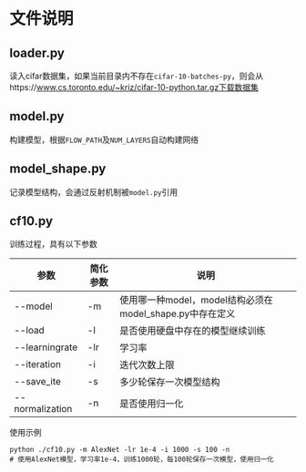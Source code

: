 # 文件说明

## loader.py

读入cifar数据集，如果当前目录内不存在`cifar-10-batches-py`，则会从https://www.cs.toronto.edu/~kriz/cifar-10-python.tar.gz下载数据集

## model.py

构建模型，根据`FLOW_PATH`及`NUM_LAYERS`自动构建网络

## model_shape.py

记录模型结构，会通过反射机制被`model.py`引用

## cf10.py

训练过程，具有以下参数

| 参数            | 简化参数 | 说明                                                     |
| --------------- | -------- | -------------------------------------------------------- |
| --model         | -m       | 使用哪一种model，model结构必须在model_shape.py中存在定义 |
| --load          | -l       | 是否使用硬盘中存在的模型继续训练                         |
| --learningrate  | -lr      | 学习率                                                   |
| --iteration     | -i       | 迭代次数上限                                             |
| --save_ite      | -s       | 多少轮保存一次模型结构                                   |
| --normalization | -n       | 是否使用归一化                                           |

使用示例

```
python ./cf10.py -m AlexNet -lr 1e-4 -i 1000 -s 100 -n
# 使用AlexNet模型，学习率1e-4，训练1000轮，每100轮保存一次模型，使用归一化
```


